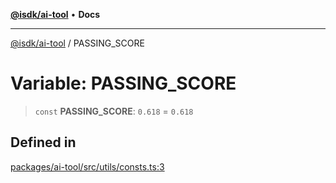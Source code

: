 [**@isdk/ai-tool**](../README.md) • **Docs**

***

[@isdk/ai-tool](../globals.md) / PASSING\_SCORE

# Variable: PASSING\_SCORE

> `const` **PASSING\_SCORE**: `0.618` = `0.618`

## Defined in

[packages/ai-tool/src/utils/consts.ts:3](https://github.com/isdk/ai-tool.js/blob/b0813174e9b350ae47231f8e5f885150313123b0/src/utils/consts.ts#L3)

